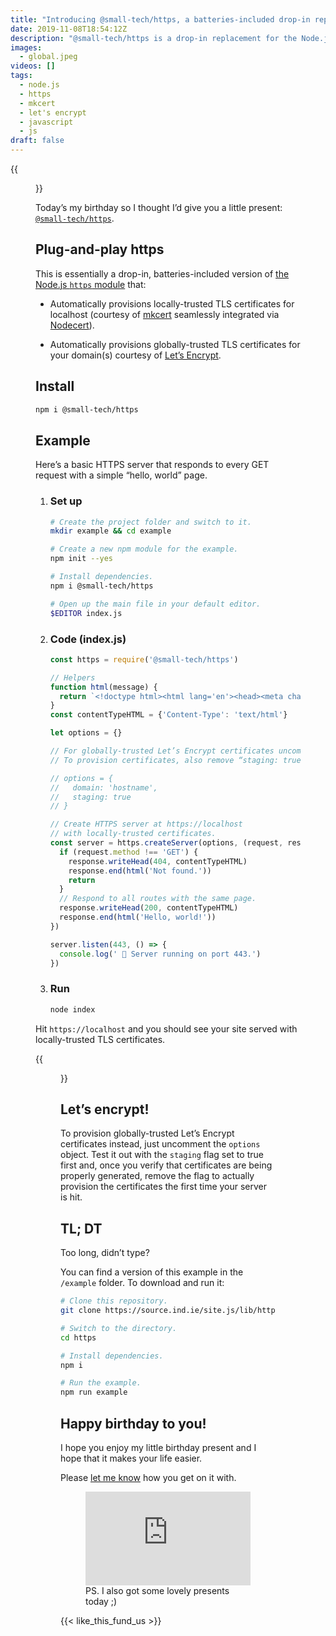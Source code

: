 ```yaml
---
title: "Introducing @small-tech/https, a batteries-included drop-in replacement for the Node.js https module"
date: 2019-11-08T18:54:12Z
description: "@small-tech/https is a drop-in replacement for the Node.js https module with automatic provisioning of both locally-trusted and globally-trusted TLS certificates."
images:
  - global.jpeg
videos: []
tags:
  - node.js
  - https
  - mkcert
  - let's encrypt
  - javascript
  - js
draft: false
---
```


{{<figure src="global.jpeg" alt="Screenshot of @small-tech/https example app running in terminal with globally-trusted Let’s Encrypt certificates" caption="@small-tech/https with globally-trusted Let’s Encrypt certificates">}}

Today’s my birthday so I thought I’d give you a little present: [`@small-tech/https`](https://source.ind.ie/site.js/lib/https/).

## Plug-and-play https

This is essentially a drop-in, batteries-included version of [the Node.js `https` module](https://nodejs.org/api/all.html#https_https) that:

  - Automatically provisions locally-trusted TLS certificates for localhost (courtesy of [mkcert](https://github.com/FiloSottile/mkcert) seamlessly integrated via [Nodecert](https://source.ind.ie/hypha/tools/nodecert)).

  - Automatically provisions globally-trusted TLS certificates for your domain(s) courtesy of [Let’s Encrypt](https://letsencrypt.org/).

## Install

```sh
npm i @small-tech/https
```

## Example

Here’s a basic HTTPS server that responds to every GET request with a simple “hello, world” page.

1. ### Set up

    ```sh
    # Create the project folder and switch to it.
    mkdir example && cd example

    # Create a new npm module for the example.
    npm init --yes

    # Install dependencies.
    npm i @small-tech/https

    # Open up the main file in your default editor.
    $EDITOR index.js
    ```

2. ### Code (index.js)

    ```javascript
    const https = require('@small-tech/https')

    // Helpers
    function html(message) {
      return `<!doctype html><html lang='en'><head><meta charset='utf-8'/><title>Hello, world!</title><style>body{background-color: white; font-family: sans-serif;}</style></head><body><h1>${message}</h1></body></html>`
    }
    const contentTypeHTML = {'Content-Type': 'text/html'}

    let options = {}

    // For globally-trusted Let’s Encrypt certificates uncomment options.
    // To provision certificates, also remove “staging: true” property.

    // options = {
    //   domain: 'hostname',
    //   staging: true
    // }

    // Create HTTPS server at https://localhost
    // with locally-trusted certificates.
    const server = https.createServer(options, (request, response) => {
      if (request.method !== 'GET') {
        response.writeHead(404, contentTypeHTML)
        response.end(html('Not found.'))
        return
      }
      // Respond to all routes with the same page.
      response.writeHead(200, contentTypeHTML)
      response.end(html('Hello, world!'))
    })

    server.listen(443, () => {
      console.log(' 🎉 Server running on port 443.')
    })
    ```

3. ### Run

    ```sh
    node index
    ```

Hit `https://localhost` and you should see your site served with locally-trusted TLS certificates.

{{<figure src="global.jpeg" alt="Screenshot of @small-tech/https example app running in terminal with locally-trusted TLS certificates" caption="@small-tech/https with locally-trusted certificates courtesy of mkcert">}}

## Let’s encrypt!

To provision globally-trusted Let’s Encrypt certificates instead, just uncomment the `options` object. Test it out with the `staging` flag set to true first and, once you verify that certificates are being properly generated, remove the flag to actually provision the certificates the first time your server is hit.

## TL; DT

Too long, didn’t type?

You can find a version of this example in the `/example` folder. To download and run it:

```sh
# Clone this repository.
git clone https://source.ind.ie/site.js/lib/https.git

# Switch to the directory.
cd https

# Install dependencies.
npm i

# Run the example.
npm run example
```

## Happy birthday to you!

I hope you enjoy my little birthday present and I hope that it makes your life easier.

Please [let me know](https://mastodon.ar.al/@aral) how you get on it with.

<figure>
<iframe src="https://mastodon.ar.al/@aral/103102778422291371/embed" class="mastodon-embed" style="max-width: 100%; border: 0" width="400" allowfullscreen="allowfullscreen"></iframe><script src="https://mastodon.ar.al/embed.js" async="async"></script>
<figcaption>PS. I also got some lovely presents today ;)</figcaption>
</figure>

{{< like_this_fund_us >}}